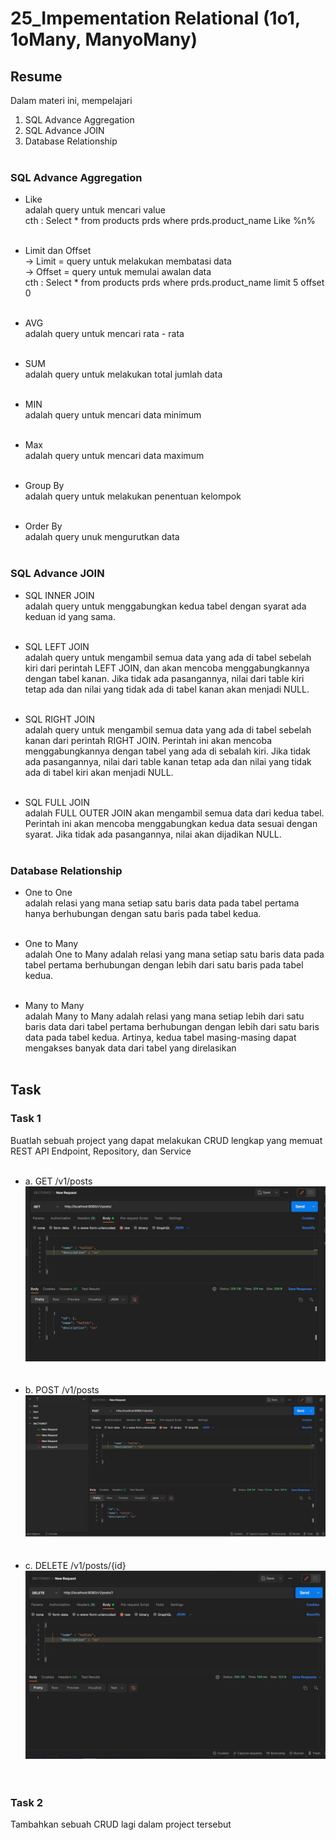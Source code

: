# 25_Impementation Relational (1o1, 1oMany, ManyoMany)

## Resume

Dalam materi ini, mempelajari <br />

1. SQL Advance Aggregation <br />
2. SQL Advance JOIN <br />
3. Database Relationship<br /><br />

### SQL Advance Aggregation

- Like <br />
  adalah query untuk mencari value <br />
  cth : Select \* from products prds where prds.product_name Like %n%<br /><br />

- Limit dan Offset<br />
  -> Limit = query untuk melakukan membatasi data<br />
  -> Offset = query untuk memulai awalan data<br />
  cth : Select \* from products prds where prds.product_name limit 5 offset 0<br /><br />

- AVG <br />
  adalah query untuk mencari rata - rata<br /><br />

- SUM <br />
  adalah query untuk melakukan total jumlah data<br /><br />

- MIN <br />
  adalah query untuk mencari data minimum <br /><br />

- Max <br />
  adalah query untuk mencari data maximum <br /><br />

- Group By <br />
  adalah query untuk melakukan penentuan kelompok <br /><br />

- Order By <br />
  adalah query unuk mengurutkan data<br /><br />

### SQL Advance JOIN

- SQL INNER JOIN<br />
  adalah query untuk menggabungkan kedua tabel dengan syarat ada keduan id yang sama.<br /><br />

- SQL LEFT JOIN<br />
  adalah query untuk mengambil semua data yang ada di tabel sebelah kiri dari perintah LEFT JOIN, dan akan mencoba menggabungkannya dengan tabel kanan. Jika tidak ada pasangannya, nilai dari table kiri tetap ada dan nilai yang tidak ada di tabel kanan akan menjadi NULL.<br /><br />

- SQL RIGHT JOIN<br />
  adalah query untuk mengambil semua data yang ada di tabel sebelah kanan dari perintah RIGHT JOIN. Perintah ini akan mencoba menggabungkannya dengan tabel yang ada di sebalah kiri. Jika tidak ada pasangannya, nilai dari table kanan tetap ada dan nilai yang tidak ada di tabel kiri akan menjadi NULL.<br /><br />

- SQL FULL JOIN<br />
  adalah FULL OUTER JOIN akan mengambil semua data dari kedua tabel. Perintah ini akan mencoba menggabungkan kedua data sesuai dengan syarat. Jika tidak ada pasangannya, nilai akan dijadikan NULL.<br /><br />

### Database Relationship

- One to One <br />
  adalah relasi yang mana setiap satu baris data pada tabel pertama hanya berhubungan dengan satu baris pada tabel kedua.<br /><br />

- One to Many<br />
  adalah One to Many adalah relasi yang mana setiap satu baris data pada tabel pertama berhubungan dengan lebih dari satu baris pada tabel kedua. <br /><br />

- Many to Many<br />
  adalah Many to Many adalah relasi yang mana setiap lebih dari satu baris data dari tabel pertama berhubungan dengan lebih dari satu baris data pada tabel kedua. Artinya, kedua tabel masing-masing dapat mengakses banyak data dari tabel yang direlasikan<br /><br />

## Task

### Task 1

Buatlah sebuah project yang dapat
melakukan CRUD lengkap yang memuat REST API Endpoint, Repository, dan Service<br /><br />

- a. GET /v1/posts <br />
  ![CODE-JSON-NO-2](<https://github.com/hafidzencis/java_muhammad-hafidz-febriansyah/blob/master/22_Getting%20Started%20REST%20Spring%20Boot%20(MVC)/screenshot/GET.JPG>)<br /><br/><br />
- b. POST /v1/posts <br />
  ![CODE-JSON-NO-2](<https://github.com/hafidzencis/java_muhammad-hafidz-febriansyah/blob/master/22_Getting%20Started%20REST%20Spring%20Boot%20(MVC)/screenshot/POST.JPG>)<br /><br/><br />
- c. DELETE /v1/posts/{id} <br />
  ![CODE-JSON-NO-2](<https://github.com/hafidzencis/java_muhammad-hafidz-febriansyah/blob/master/22_Getting%20Started%20REST%20Spring%20Boot%20(MVC)/screenshot/DELETE.JPG>)<br /><br/><br />

### Task 2

Tambahkan sebuah CRUD lagi dalam project tersebut <br /><br />
